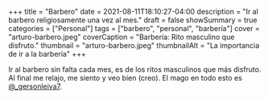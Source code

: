 +++
title = "Barbero"
date = 2021-08-11T18:10:27-04:00
description = "Ir al barbero religiosamente una vez al mes."
draft = false
showSummary = true
categories = ["Personal"]
tags = ["barbero", "personal", "barbería"]
cover = "arturo-barbero.jpeg"
coverCaption = "Barbería: Rito masculino que disfruto."
thumbnail = "arturo-barbero.jpeg"
thumbnailAlt = "La importancia de ir a la barbería"
+++

Ir al barbero sin falta cada mes, es de los ritos masculinos que más disfruto. Al final me relajo, me siento y veo bien (creo). El mago en todo esto es [@_gersonleiva7](https://www.instagram.com/_gersonleiva7/).